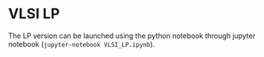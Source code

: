 # VLSI LP

The LP version can be launched using the python notebook through jupyter notebook (```jupyter-notebook VLSI_LP.ipynb```).